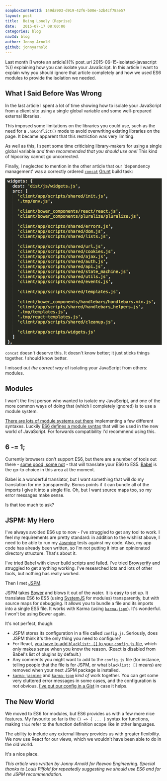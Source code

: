 ```yaml
---
soapboxContentId: 149da903-d919-42f6-b00e-52b4cf78ae57
layout: post
title:  Being Lonely (Reprise)
date:   2015-07-17 08:00:00
categories: blog
navId: blog
author: Jonny Arnold
github: jonnyarnold
---
```


Last month [I wrote an article]({% post_url 2015-06-15-isolated-javascript %}) explaining how you can isolate your JavaScript. In this article I want to explain why you should ignore that article completely and how we used ES6 modules to provide the isolation we needed.

## What I Said Before Was Wrong

In the last article I spent a lot of time showing how to isolate your JavaScript from a client site using a single global variable and some well-prepared external libraries. 

This imposed some limitations on the libraries you could use, such as the need for a `.noConflict()` mode to avoid overwriting existing libraries on the page. It became apparent that this restriction was very limiting.

As well as this, I spent some time criticising library-makers for using a single global variable *and then recommended that you should use one!* This kind of hipocrisy cannot go uncorrected.

Finally, I neglected to mention in the other article that our 'dependency management' was a correctly ordered [`concat`](https://github.com/gruntjs/grunt-contrib-concat) [Grunt](http://gruntjs.com/) build task:

![Concat should not be used for dependency management.](/assets/concat-fail.png)

`concat` doesn't deserve this. It doesn't know better; it just sticks things together. *I* should know better.

I missed out *the correct way* of isolating your JavaScript from others: modules.

## Modules

I wan't the first person who wanted to isolate my JavaScript, and one of the more common ways of doing that (which I completely ignored) is to use a module system.

[There are lots of module systems out there](https://www.google.co.uk/webhp?sourceid=chrome-instant&ion=1&espv=2&es_th=1&ie=UTF-8#safe=off&q=javascript+module+system) implementing a few different syntaxes. Luckily [ES6 defines a module syntax](http://www.2ality.com/2014/09/es6-modules-final.html) that will be used in the new world of JavaScript. For forwards compatibility I'd recommend using this.

## 6 -= 1;

Currently browsers don't support ES6, but there are a number of tools out there - [some good, some not](https://kangax.github.io/compat-table/es6/) - that will translate your ES6 to ES5. [Babel](https://babeljs.io/) is the go-to choice in this area at the moment.

Babel is a wonderful translator, but I want something that will do my translation for me transparently. Bonus points if it can bundle all of the imports I give it into a single file. Oh, but I want source maps too, so my error messages make sense.

Is that too much to ask?

## JSPM: My Hero

I've always avoided ES6 up to now - I've struggled to get any tool to work. I feel my requirements are pretty standard: in addition to the wishlist above, I need to be able to run my [Jasmine](http://jasmine.github.io/) tests against my code. Also, my app code has already been written, so I'm not putting it into an opinionated directory structure. That's about it.

I've tried Babel with clever build scripts and failed. I've tried [Browserify](http://browserify.org/) and struggled to get anything working. I've researched lots and lots of other tools, but nothing has really worked.

Then I met [JSPM](http://jspm.io/).

JSPM takes [Bower](http://bower.io/) and blows it out of the water. It is easy to set up. It translates ES6 to ES5 (using [SystemJS](https://github.com/systemjs/systemjs) for modules) transparently, but with source maps for debugging. It allows you to bundle a file and its imports into a single ES5 file. It works with Karma (using [`karma-jspm`](https://github.com/Workiva/karma-jspm)). It's wonderful. I won't be using Bower again.

It's not perfect, though:

- JSPM stores its configuration in a file called `config.js`. Seriously, does JSPM think it's the only thing you need to configure?
- For React, [you have to add `blacklist: []` to your `config.js` file](https://github.com/jspm/jspm-cli/issues/566), which only makes sense when you know the reason. (React is disabled from Babel's list of plugins by default.)
- Any comments you might want to add to the `config.js` file (for instance, telling people that the file is for JSPM, or what `blacklist: []` means) are removed when your next JSPM package is installed.
- [`karma-jasmine`](https://github.com/karma-runner/karma-jasmine) and [`karma-jspm`](https://github.com/Workiva/karma-jspm) *kind of* work together. You can get some very cluttered error messages in some cases, and the configuration is not obvious. [I've put our config in a Gist](https://gist.github.com/jonnyarnold/a3078b472a8cb6024604) in case it helps.

## The New World

We moved to ES6 for modules, but ES6 provides us with a few more nice features. My favourite so far is the `() => { ... }` syntax for functions, making `this` refer to the function definition scope like in other languages.

The ability to include any external library provides us with greater flexibility. We now use React for our views, which we wouldn't have been able to do in the old world.

It's a nice place.

*This article was written by Jonny Arnold for Reevoo Engineering. Special thanks to Louis Pilfold for repeatedly suggesting we should use ES6 and for the JSPM recommendation.*
